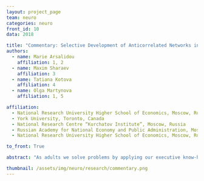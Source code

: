 ```yaml
---
layout: project_page
team: neuro
categories: neuro
front_id: 10
data: 2018

title: "Commentary: Selective Development of Anticorrelated Networks in the Intrinsic Functional Organization of the Human Brain"
authors:
  - name: Marie Arsalidou
    affiliation: 1, 2
  - name: Maxim Sharaev
    affiliation: 3
  - name: Tatiana Kotova
    affiliation: 4
  - name: Olga Martynova
    affiliation: 1, 5

affiliation:
  - National Research University Higher School of Economics, Moscow, Russia
  - York University, Toronto, Canada
  - National Research Centre “Kurchatov Institute”, Moscow, Russia
  - Russian Academy for National Economy and Public Administration, Moscow, Russia
  - National Research University Higher School of Economics, Moscow, Russia

to_front: True

abstract: "As adults we solve problems by applying our executive know-how and directing our mental-attention to relevant information. When we are not problem solving, our mind is free to wonder to things like lunchtime; this is often referred to as the default-mode. It is established that for adults the relation among executive and default-mode brain areas is negative (Fox et al., 2005; Arsalidou et al., 2013). Parts of the prefrontal cortex are involved in both the executive and default-mode networks."

thumbnail: /assets/img/neuro/research/commentary.png
---
```

